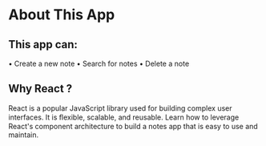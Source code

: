 # About This App
## This app can:
 •	Create a new note
 •	Search for notes
 •	Delete a note

## Why React ?
React is a popular JavaScript library used  for building complex user interfaces. It is  ﬂexible, scalable, and reusable. Learn  how to leverage React's component  architecture to build a notes app that is easy to use and maintain.

